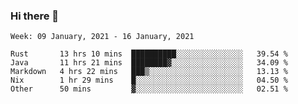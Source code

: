 ### Hi there 👋

<!--START_SECTION:waka-->
```text
Week: 09 January, 2021 - 16 January, 2021

Rust       13 hrs 10 mins  ██████████░░░░░░░░░░░░░░░   39.54 % 
Java       11 hrs 21 mins  ████████▓░░░░░░░░░░░░░░░░   34.09 % 
Markdown   4 hrs 22 mins   ███▒░░░░░░░░░░░░░░░░░░░░░   13.13 % 
Nix        1 hr 29 mins    █░░░░░░░░░░░░░░░░░░░░░░░░   04.50 % 
Other      50 mins         ▓░░░░░░░░░░░░░░░░░░░░░░░░   02.51 % 
```
<!--END_SECTION:waka-->

<!--
**yqmmm/yqmmm** is a ✨ _special_ ✨ repository because its `README.md` (this file) appears on your GitHub profile.

Here are some ideas to get you started:

- 🔭 I’m currently working on ...
- 🌱 I’m currently learning ...
- 👯 I’m looking to collaborate on ...
- 🤔 I’m looking for help with ...
- 💬 Ask me about ...
- 📫 How to reach me: ...
- 😄 Pronouns: ...
- ⚡ Fun fact: ...
-->

